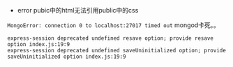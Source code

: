 + error
pubic中的html无法引用public中的css


`MongoError: connection 0 to localhost:27017 timed out`
mongod卡死。。


```
express-session deprecated undefined resave option; provide resave option index.js:19:9
express-session deprecated undefined saveUninitialized option; provide saveUninitialized option index.js:19:9
```